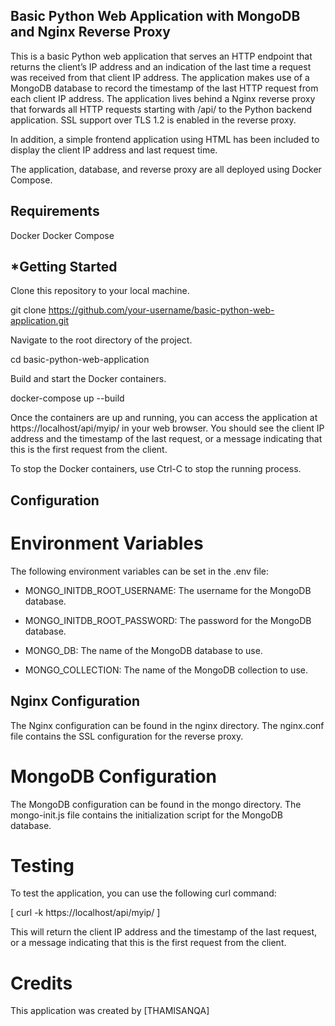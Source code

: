 ## Basic Python Web Application with MongoDB and Nginx Reverse Proxy

This is a basic Python web application that serves an HTTP endpoint that returns the client’s IP address and an indication of the last time a request was received from that client IP address. The application makes use of a MongoDB database to record the timestamp of the last HTTP request from each client IP address. The application lives behind a Nginx reverse proxy that forwards all HTTP requests starting with /api/ to the Python backend application. SSL support over TLS 1.2 is enabled in the reverse proxy.

In addition, a simple frontend application using HTML has been included to display the client IP address and last request time.

The application, database, and reverse proxy are all deployed using Docker Compose.

## Requirements

Docker
Docker Compose

## *Getting Started

Clone this repository to your local machine.

git clone https://github.com/your-username/basic-python-web-application.git

Navigate to the root directory of the project.


cd basic-python-web-application

Build and start the Docker containers.

docker-compose up --build

Once the containers are up and running, you can access the application at https://localhost/api/myip/ in your web browser. You should see the client IP address and the timestamp of the last request, or a message indicating that this is the first request from the client.

To stop the Docker containers, use Ctrl-C to stop the running process.

## Configuration

# Environment Variables

The following environment variables can be set in the .env file:

* MONGO_INITDB_ROOT_USERNAME: The username for the MongoDB database.

* MONGO_INITDB_ROOT_PASSWORD: The password for the MongoDB database.

* MONGO_DB: The name of the MongoDB database to use.

* MONGO_COLLECTION: The name of the MongoDB collection to use.

## Nginx Configuration

The Nginx configuration can be found in the nginx directory. The nginx.conf file contains the SSL configuration for the reverse proxy.

# MongoDB Configuration

The MongoDB configuration can be found in the mongo directory. The mongo-init.js file contains the initialization script for the MongoDB database.

# Testing
To test the application, you can use the following curl command:

[ curl -k https://localhost/api/myip/ ]

This will return the client IP address and the timestamp of the last request, or a message indicating that this is the first request from the client.

# Credits

This application was created by [THAMISANQA]



